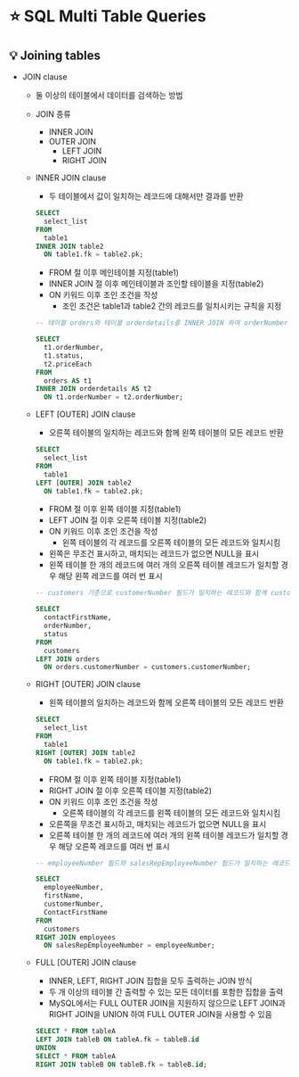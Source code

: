 # ⭐ SQL Multi Table Queries

## 💡 Joining tables
- JOIN clause
  - 둘 이상의 테이블에서 데이터를 검색하는 방법
  - JOIN 종류
    - INNER JOIN
    - OUTER JOIN
      - LEFT JOIN
      - RIGHT JOIN

  - INNER JOIN clause
    - 두 테이블에서 값이 일치하는 레코드에 대해서만 결과를 반환
    ```sql
    SELECT
      select_list
    FROM
      table1
    INNER JOIN table2
      ON table1.fk = table2.pk;
    ```
    - FROM 절 이후 메인테이블 지정(table1)
    - INNER JOIN 절 이후 메인테이블과 조인할 테이블을 지정(table2)
    - ON 키워드 이후 조인 조건을 작성
      - 조인 조건은 table1과 table2 간의 레코드를 일치시키는 규칙을 지정
    ```sql
    -- 테이블 orders와 테이블 orderdetails를 INNER JOIN 하여 orderNumber 값이 같은 레코드의 orderNumber, status, priceEach 필드를 조회
    
    SELECT
      t1.orderNumber,
      t1.status,
      t2.priceEach
    FROM
      orders AS t1
    INNER JOIN orderdetails AS t2
      ON t1.orderNumber = t2.orderNumber;
    ```

  - LEFT [OUTER] JOIN clause
    - 오른쪽 테이블의 일치하는 레코드와 함께 왼쪽 테이블의 모든 레코드 반환
    ```sql
    SELECT
      select_list
    FROM
      table1
    LEFT [OUTER] JOIN table2
      ON table1.fk = table2.pk;
    ```
    - FROM 절 이후 왼쪽 테이블 지정(table1)
    - LEFT JOIN 절 이후 오른쪽 테이블 지정(table2)
    - ON 키워드 이후 조인 조건을 작성
      - 왼쪽 테이블의 각 레코드를 오른쪽 테이블의 모든 레코드와 일치시킴
    - 왼쪽은 무조건 표시하고, 매치되는 레코드가 없으면 NULL을 표시
    - 왼쪽 테이블 한 개의 레코드에 여러 개의 오른쪽 테이블 레코드가 일치할 경우 해당 왼쪽 레코드를 여러 번 표시
    ```sql
    -- customers 기준으로 customerNumber 필드가 일치하는 레코드와 함께 customers 테이블의 contactFirstName과 orders 테이블의 orderNumber, status 필드 조회(왼쪽 테이블은 customers, 오른쪽 테이블은 orders, 일치하지 않는 경우 NULL)

    SELECT
      contactFirstName,
      orderNumber,
      status
    FROM
      customers
    LEFT JOIN orders
      ON orders.customerNumber = customers.customerNumber;
    ```

  - RIGHT [OUTER] JOIN clause
    - 왼쪽 테이블의 일치하는 레코드와 함께 오른쪽 테이블의 모든 레코드 반환
    ```sql
    SELECT
      select_list
    FROM
      table1
    RIGHT [OUTER] JOIN table2
      ON table1.fk = table2.pk;
    ```
    - FROM 절 이후 왼쪽 테이블 지정(table1)
    - RIGHT JOIN 절 이후 오른쪽 테이블 지정(table2)
    - ON 키워드 이후 조인 조건을 작성
      - 오른쪽 테이블의 각 레코드를 왼쪽 테이블의 모든 레코드와 일치시킴
    - 오른쪽을 무조건 표시하고, 매치되는 레코드가 없으면 NULL을 표시
    - 오른쪽 테이블 한 개의 레코드에 여러 개의 왼쪽 테이블 레코드가 일치할 경우 해당 오른쪽 레코드를 여러 번 표시
    ```sql
    -- employeeNumber 필드와 salesRepEmployeeNumber 필드가 일치하는 레코드와 함께 employeeNumber, firstName, customerNumber, contactFirstName 필드 조회(왼쪽 테이블은 customers, 오른쪽 테이블은 employees, 일치하지 않는 경우 NULL)

    SELECT
      employeeNumber,
      firstName,
      customerNumber,
      ContactFirstName
    FROM
      customers
    RIGHT JOIN employees
      ON salesRepEmployeeNumber = employeeNumber;
    ```

  - FULL [OUTER] JOIN clause
    - INNER, LEFT, RIGHT JOIN 집합을 모두 출력하는 JOIN 방식
    - 두 개 이상의 테이블 간 출력할 수 있는 모든 데이터를 포함한 집합을 출력
    - MySQL에서는 FULL OUTER JOIN을 지원하지 않으므로 LEFT JOIN과 RIGHT JOIN을 UNION 하여 FULL OUTER JOIN을 사용할 수 있음
    ```sql
    SELECT * FROM tableA
    LEFT JOIN tableB ON tableA.fk = tableB.id
    UNION
    SELECT * FROM tableA
    RIGHT JOIN tableB ON tableB.fk = tableB.id;
    ```